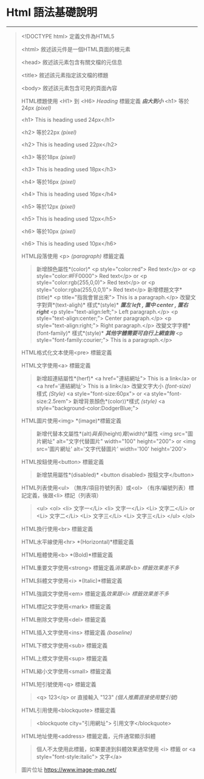 # Html 語法基礎說明
* * *
> &lt;!DOCTYPE html&gt;  定義文件為HTML5
>
> &lt;html&gt;  敘述該元件是一個HTML頁面的根元素
>
>  &lt;head&gt;  敘述該元素包含有關文檔的元信息
>
>  &lt;title&gt;  敘述該元素指定該文檔的標題
>
>  &lt;body&gt;  敘述該元素包含可見的頁面內容
>
>  HTML標題使用 &lt;H1&gt;  到 &lt;H6&gt;  *Heading* 標籤定義 ***由大到小***
>  &lt;h1&gt;  等於24px *(pixel)* 
>     
>  &lt;h1&gt; This is heading used 24px&lt;/h1&gt; 
>
>  &lt;h2&gt;  等於22px *(pixel)*      
>
>  &lt;h2&gt; This is heading used 22px&lt;/h2&gt; 
>
>  &lt;h3&gt;  等於18px *(pixel)*      
>
>  &lt;h3&gt; This is heading used 18px&lt;/h3&gt; 
>
>  &lt;h4&gt;  等於16px *(pixel)*      
>
>  &lt;h4&gt; This is heading used 16px&lt;/h4&gt;
> 
>  &lt;h5&gt;  等於12px *(pixel)*     
>
>  &lt;h5&gt; This is heading used 12px&lt;/h5&gt;
> 
>  &lt;h6&gt;  等於10px *(pixel)*
>
>  &lt;h6&gt; This is heading used 10px&lt;/h6&gt; 
> 
>  HTML段落使用 &lt;p&gt; *(paragraph)* 標籤定義
>>  新增顏色屬性*(color)*
>>  &lt;p style="color:red"&gt; Red text&lt;/p&gt;  or &lt;p style="color:#FF0000"&gt; Red text&lt;/p&gt;  or &lt;p style="color:rgb(255,0,0)"&gt; Red text&lt;/p&gt;  or &lt;p style="color:rgba(255,0,0,1)"&gt; Red text&lt;/p&gt; 
>>  新增標題文字*(title)*
>>  &lt;p title="指我會冒出來"&gt; This is a paragraph.&lt;/p&gt; 
>>  改變文字對齊*(text-aligh)* 樣式*(style)* ***置左 left , 置中 center , 置右 right***
>>  &lt;p style="text-align:left;"&gt; Left paragraph.&lt;/p&gt; 
>>  &lt;p style="text-align:center;"&gt; Center paragraph.&lt;/p&gt; 
>>  &lt;p style="text-align:right;"&gt; Right paragraph.&lt;/p&gt; 
>>  改變文字字體*(font-family)* 樣式*(style)* ***其他字體需要可自行上網查詢***
>>  &lt;p style="font-family:courier;"&gt; This is a paragraph.&lt;/p&gt; 
>>  
>  HTML格式化文本使用&lt;pre&gt; 標籤定義
> 
>  HTML文字使用&lt;a&gt; 標籤定義
>>  新增超連結屬性*(herf)* 
>>  &lt;a href="連結網址"&gt; This is a link&lt;/a&gt;  or &lt;a href='連結網址'&gt; This is a link&lt;/a&gt; 
>>  改變文字大小 *(font-size)* 樣式 *(Style)*
>>  &lt;a style="font-size:60px"&gt;  or &lt;a style="font-size:2.5rem"&gt; 
>>  新增背景顏色*(color))*樣式 *(style)*
>>  &lt;a style="background-color:DodgerBlue;"&gt;  
>> 
>  HTML圖片使用&lt;img&gt; *(image)*標籤定義
>>  新增代替本文屬性*(alt)*與長*(height)*寬*(width)*屬性
>>  &lt;img src="圖片網址" alt="文字代替圖片" width="100" height="200"&gt;  or &lt;img src='圖片網址' alt='文字代替圖片' width='100' height='200'&gt; 
>> 
>  HTML按鈕使用&lt;button&gt; 標籤定義
>>  新增禁用屬性*(disabled)*
>>  &lt;button disabled&gt; 按鈕文字&lt;/button&gt;  
>> 
>  HTML列表使用&lt;ul&gt;  （無序/項目符號列表）或&lt;ol&gt; （有序/編號列表）標記定義，後跟&lt;li&gt;  標記（列表項）
>>  &lt;ul&gt;                              &lt;ol&gt; 
>>       &lt;li&gt; 文字一&lt;/Li&gt;                   &lt;li&gt; 文字一&lt;/Li&gt; 
>>       &lt;Li&gt; 文字二&lt;/Li&gt;       or          &lt;Li&gt; 文字二&lt;/Li&gt; 
>>       &lt;Li&gt; 文字三&lt;/Li&gt;                   &lt;Li&gt; 文字三&lt;/Li&gt; 
>>  &lt;/ul&gt;                             &lt;/ol&gt; 
>> 
>  HTML換行使用&lt;br&gt; 標籤定義
> 
>  HTML水平線使用&lt;hr&gt; *(Horizontal)*標籤定義
> 
>  HTML粗體使用&lt;b&gt; *(Bold)*標籤定義
> 
>  HTML重要文字使用&lt;strong&gt; 標籤定義*消果跟&lt;b&gt; 標籤效果差不多*
> 
>  HTML斜體文字使用&lt;i&gt; *(Italic)*標籤定義
> 
>  HTML強調文字使用&lt;em&gt; 標籤定義*效果跟&lt;i&gt; 標籤效果差不多*
> 
>  HTML標記文字使用&lt;mark&gt; 標籤定義
> 
>  HTML刪除文字使用&lt;del&gt; 標籤定義
> 
>  HTML插入文字使用&lt;ins&gt; 標籤定義 *(baseline)*
> 
>  HTML下標文字使用&lt;sub&gt; 標籤定義
> 
>  HTML上標文字使用&lt;sup&gt; 標籤定義
> 
>  HTML縮小文字使用&lt;small&gt; 標籤定義
> 
>  HTML短引號使用&lt;q&gt; 標籤定義
>>  &lt;q&gt; 123&lt;/q&gt;  or 直接輸入 "123" *(個人推薦直接使用雙引號)*
>> 
>  HTML引用使用&lt;blockquote&gt; 標籤定義
>>  &lt;blockquote city="引用網址"&gt; 引用文字&lt;/blockquote&gt; 
>> 
>  HTML地址使用&lt;address&gt; 標籤定義，元件通常顯示斜體
>>  個人不太使用此標籤，如果要達到斜體效果通常使用
>>  &lt;i&gt; 標籤 or &lt;a style="font-style:italic"&gt; 文字&lt;/a&gt; 
>> 
> 圖片位址 https://www.image-map.net/